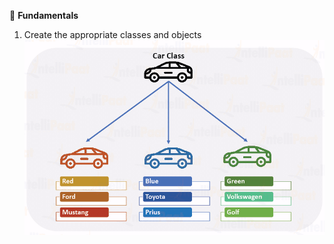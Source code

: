 :beginner: **Fundamentals**  
1. Create the appropriate classes and objects
![Class-Object](img/cls-obj.webp)  
